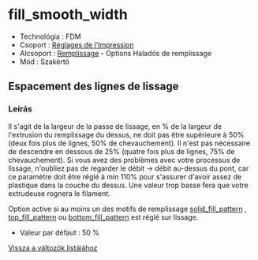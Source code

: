 # fill\_smooth\_width

* Technológia : FDM
* Csoport : [Réglages de l'Impression](../print_settings/print_settings.md)
* Alcsoport : [Remplissage](../print_settings/print_settings.md#remplissage) - Options Haladós de remplissage
* Mód : Szakértő

## Espacement des lignes de lissage

### Leírás

Il s'agit de la largeur de la passe de lissage, en % de la largeur de l'extrusion du remplissage du dessus, ne doit pas être supérieure à 50% \(deux fois plus de lignes, 50% de chevauchement\). Il n'est pas nécessaire de descendre en dessous de 25% \(quatre fois plus de lignes, 75% de chevauchement\). Si vous avez des problèmes avec votre processus de lissage, n'oubliez pas de regarder le débit -&gt; débit au-dessus du pont, car ce paramètre doit être réglé à min 110% pour s'assurer d'avoir assez de plastique dans la couche du dessus. Une valeur trop basse fera que votre extrudeuse rognera le filament.

Option active si au moins un des motifs de remplissage [solid\_fill\_pattern](solid_fill_pattern.md) , [top\_fill\_pattern](top_fill_pattern.md) ou [bottom\_fill\_pattern](bottom_fill_pattern.md) est réglé sur lissage.

* Valeur par défaut : 50 %

[Vissza a változók listájához](variable_list.md)

